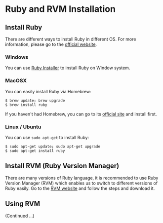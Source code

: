 # Ruby and RVM Installation

## Install Ruby

There are different ways to install Ruby in different OS. For more information, please go to the [official website](https://www.ruby-lang.org/en/documentation/installation/).

### Windows

You can use [Ruby Installer](https://rubyinstaller.org/) to install Ruby on Window system.

### MacOSX

You can easily install Ruby via Homebrew:

```
$ brew update; brew upgrade
$ brew install ruby
```

If you haven't had Homebrew, you can go to its [official site](https://brew.sh/) and install first.

### Linux / Ubuntu

You can use `sudo apt-get` to install Ruby:

```
$ sudo apt-get update; sudo apt-get upgrade
$ sudo apt-get install ruby
```


## Install RVM (Ruby Version Manager)

There are many versions of Ruby language, it is recommended to use Ruby Version Manager (RVM) which enables us to switch to different versions of Ruby easily. Go to the [RVM website](https://rvm.io/) and follow the steps and download it.

## Using RVM

(Continued ...)